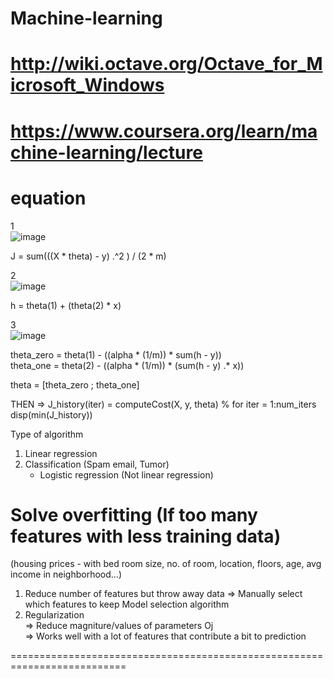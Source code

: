# Machine-learning  

# http://wiki.octave.org/Octave_for_Microsoft_Windows  

# https://www.coursera.org/learn/machine-learning/lecture


# equation  
1  
![image](https://user-images.githubusercontent.com/16419246/50993929-73d3c900-14e0-11e9-9a20-baa62c393ea1.png)  

J = sum(((X * theta) - y) .^2 ) / (2 * m)  


2  
![image](https://user-images.githubusercontent.com/16419246/50994019-b2698380-14e0-11e9-8ef5-9ccbfce791cd.png)  

h = theta(1) + (theta(2) * x)  


3  
![image](https://user-images.githubusercontent.com/16419246/50994097-f2306b00-14e0-11e9-9d59-bcd8977b7ac0.png)  

theta_zero = theta(1) - ((alpha * (1/m)) * sum(h - y))  
theta_one = theta(2) - ((alpha * (1/m)) * (sum(h - y) .* x))  

theta = [theta_zero ; theta_one]  

THEN =>   J_history(iter) = computeCost(X, y, theta)   % for iter = 1:num_iters  
          disp(min(J_history))  
          
          


Type of algorithm  
1) Linear regression  
2) Classification (Spam email, Tumor)  
   - Logistic regression  (Not linear regression)  
   
   
# Solve overfitting   (If too many features with less training data)  
(housing prices - with bed room size, no. of room, location, floors, age, avg income in neighborhood...)  
1) Reduce number of features but throw away data  => Manually select which features to keep   <or>  Model selection algorithm  
2) Regularization   
   => Reduce magniture/values of parameters Oj  
   => Works well with a lot of features that contribute a bit to prediction  

==========================================================================  
 

